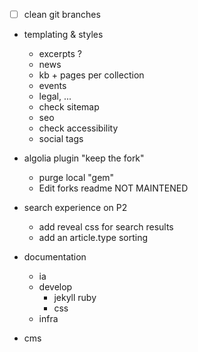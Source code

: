 
- [ ] clean git branches

- templating & styles

   - excerpts ?
   - news
   - kb + pages per collection
   - events
   - legal, ...
   - check sitemap
   - seo
   - check accessibility
   - social tags

- algolia plugin "keep the fork"
   - purge local "gem"
   - Edit forks readme NOT MAINTENED

- search experience on P2
   - add reveal css for search results
   - add an article.type sorting

- documentation
   - ia
   - develop
      - jekyll ruby
      - css
   - infra

- cms
